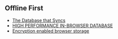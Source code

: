 ## Offline First
* [The Database that Syncs](http://pouchdb.com/)
* [HIGH PERFORMANCE IN-BROWSER DATABASE](http://www.forerunnerdb.com/)
* [Encryption enabled browser storage](https://github.com/jas-/secStore.js)